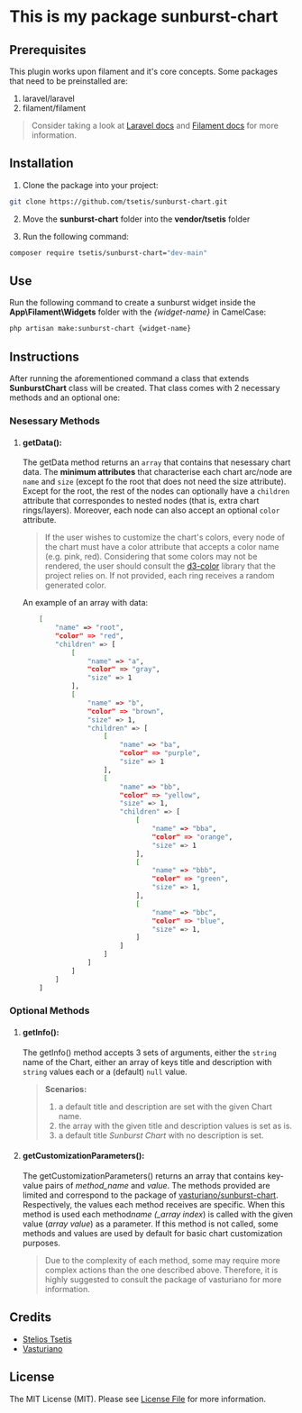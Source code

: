 # This is my package sunburst-chart

## Prerequisites

This plugin works upon filament and it's core concepts. Some packages that need to be preinstalled are:

1. laravel/laravel
2. filament/filament

> Consider taking a look at [Laravel docs](https://laravel.com/docs/11.x/installation) and [Filament docs](https://filamentphp.com/docs/3.x/panels/installation) for more information.

## Installation

1. Clone the package into your project:

```bash
git clone https://github.com/tsetis/sunburst-chart.git
```

2. Move the **sunburst-chart** folder into the **vendor/tsetis** folder

3. Run the following command:

```bash
composer require tsetis/sunburst-chart="dev-main"
```

## Use

Run the following command to create a sunburst widget inside the **App\Filament\Widgets** folder with the _{widget-name}_ in CamelCase:

```bash
php artisan make:sunburst-chart {widget-name}
```

## Instructions

After running the aforementioned command a class that extends **SunburstChart** class will be created. That class comes with 2 necessary methods and an optional one:

### Nesessary Methods

1. #### getData():

    The getData method returns an `array` that contains that nesessary chart data. The **minimum attributes** that characterise each chart arc/node are `name` and `size` (except fo the root that does not need the size attribute).
    Except for the root, the rest of the nodes can optionally have a `children` attribute that correspondes to nested nodes (that is, extra chart rings/layers). Moreover, each node can also accept an optional `color` attribute.

    > If the user wishes to customize the chart's colors, every node of the chart must have a color attribute that accepts a color name (e.g. pink, red). Considering that some colors may not be rendered, the user should consult the [d3-color](https://d3js.org/d3-color) library that the project relies on. If not provided, each ring receives a random generated color.

    An example of an array with data:

    ```bash
        [
            "name" => "root",
            "color" => "red",
            "children" => [
                [
                    "name" => "a",
                    "color" => "gray",
                    "size" => 1
                ],
                [
                    "name" => "b",
                    "color" => "brown",
                    "size" => 1,
                    "children" => [
                        [
                            "name" => "ba",
                            "color" => "purple",
                            "size" => 1
                        ],
                        [
                            "name" => "bb",
                            "color" => "yellow",
                            "size" => 1,
                            "children" => [
                                [
                                    "name" => "bba",
                                    "color" => "orange",
                                    "size" => 1
                                ],
                                [
                                    "name" => "bbb",
                                    "color" => "green",
                                    "size" => 1,
                                ],
                                [
                                    "name" => "bbc",
                                    "color" => "blue",
                                    "size" => 1,
                                ]
                            ]
                        ]
                    ]
                ]
            ]
        ]
    ```

### Optional Methods

1. #### getInfo():

    The getInfo() method accepts 3 sets of arguments, either the `string` name of the Chart, either an array of keys title and description with `string` values each or a (default) `null` value.

    > **Scenarios:**
    >
    > 1. a default title and description are set with the given Chart name.
    > 2. the array with the given title and description values is set as is.
    > 3. a default title _Sunburst Chart_ with no description is set.

2. #### getCustomizationParameters():

    The getCustomizationParameters() returns an array that contains key-value pairs of _method_name_ and _value_. The methods provided are limited and correspond to the package of [vasturiano/sunburst-chart](https://www.npmjs.com/package/sunburst-chart/v/1.16.0). Respectively, the values each method receives are specific. When this method is used each method*name (\_array index*) is called with the given value (_array value_) as a parameter.
    If this method is not called, some methods and values are used by default for basic chart customization purposes.

    > Due to the complexity of each method, some may require more complex actions than the one described above. Therefore, it is highly suggested to consult the package of vasturiano for more information.

## Credits

-   [Stelios Tsetis](https://github.com/tsetis)
-   [Vasturiano](https://www.npmjs.com/package/sunburst-chart/v/1.16.0)

## License

The MIT License (MIT). Please see [License File](LICENSE.md) for more information.
